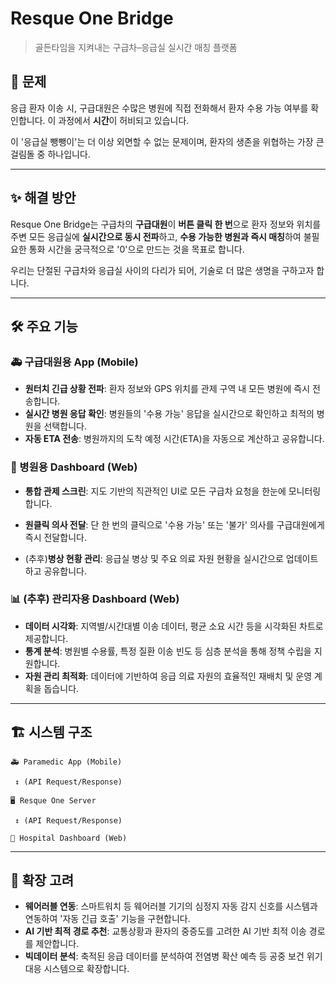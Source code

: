 # Resque One Bridge

> 골든타임을 지켜내는 구급차–응급실 실시간 매칭 플랫폼

## 📌 문제

응급 환자 이송 시, 구급대원은 수많은 병원에 직접 전화해서 환자 수용 가능 여부를 확인합니다. 이 과정에서 **시간**이 허비되고 있습니다.

이 '응급실 뺑뺑이'는 더 이상 외면할 수 없는 문제이며, 환자의 생존을 위협하는 가장 큰 걸림돌 중 하나입니다.

-----

## ✨ 해결 방안

Resque One Bridge는 구급차의 **구급대원**이 **버튼 클릭 한 번**으로 환자 정보와 위치를 주변 모든 응급실에 **실시간으로 동시 전파**하고, **수용 가능한 병원과 즉시 매칭**하여 불필요한 통화 시간을 궁극적으로 '0'으로 만드는 것을 목표로 합니다.

우리는 단절된 구급차와 응급실 사이의 다리가 되어, 기술로 더 많은 생명을 구하고자 합니다.

-----

## 🛠️ 주요 기능

### 🚑 구급대원용 App (Mobile)

  - **원터치 긴급 상황 전파**: 환자 정보와 GPS 위치를 관제 구역 내 모든 병원에 즉시 전송합니다.
  - **실시간 병원 응답 확인**: 병원들의 '수용 가능' 응답을 실시간으로 확인하고 최적의 병원을 선택합니다.
  - **자동 ETA 전송**: 병원까지의 도착 예정 시간(ETA)을 자동으로 계산하고 공유합니다.

### 🏥 병원용 Dashboard (Web)

  - **통합 관제 스크린**: 지도 기반의 직관적인 UI로 모든 구급차 요청을 한눈에 모니터링합니다.
  - **원클릭 의사 전달**: 단 한 번의 클릭으로 '수용 가능' 또는 '불가' 의사를 구급대원에게 즉시 전달합니다.

  - (추후)**병상 현황 관리**: 응급실 병상 및 주요 의료 자원 현황을 실시간으로 업데이트하고 공유합니다.

### 📊 (추후) 관리자용 Dashboard (Web)

  - **데이터 시각화**: 지역별/시간대별 이송 데이터, 평균 소요 시간 등을 시각화된 차트로 제공합니다.
  - **통계 분석**: 병원별 수용률, 특정 질환 이송 빈도 등 심층 분석을 통해 정책 수립을 지원합니다.
  - **자원 관리 최적화**: 데이터에 기반하여 응급 의료 자원의 효율적인 재배치 및 운영 계획을 돕습니다.

-----

## 🏗️ 시스템 구조

```plaintext
🚑 Paramedic App (Mobile)

 ↕ (API Request/Response)

🖥️ Resque One Server

 ↕ (API Request/Response)
 
🏥 Hospital Dashboard (Web)
```

-----

## 🚀 확장 고려

  - **웨어러블 연동**: 스마트워치 등 웨어러블 기기의 심정지 자동 감지 신호를 시스템과 연동하여 '자동 긴급 호출' 기능을 구현합니다.
  - **AI 기반 최적 경로 추천**: 교통상황과 환자의 중증도를 고려한 AI 기반 최적 이송 경로를 제안합니다.
  - **빅데이터 분석**: 축적된 응급 데이터를 분석하여 전염병 확산 예측 등 공중 보건 위기 대응 시스템으로 확장합니다.